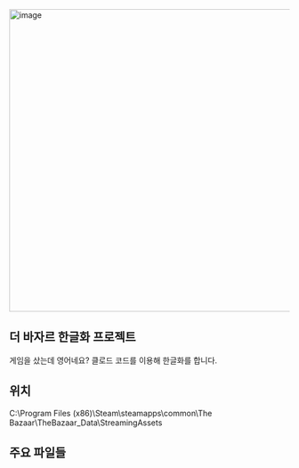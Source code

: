 
<img width="1777" height="544" alt="image" src="https://github.com/user-attachments/assets/3ae8608a-a6ec-433d-b37b-52d2a8458cb2" />

## 더 바자르 한글화 프로젝트
게임을 샀는데 영어네요? 클로드 코드를 이용해 한글화를 합니다.

## 위치
C:\Program Files (x86)\Steam\steamapps\common\The Bazaar\TheBazaar_Data\StreamingAssets

## 주요 파일들
